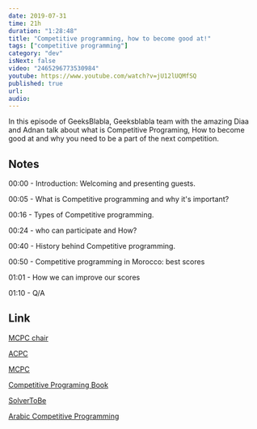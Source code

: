 ```yaml
---
date: 2019-07-31
time: 21h
duration: "1:28:48"
title: "Competitive programming, how to become good at!"
tags: ["competitive programming"]
category: "dev"
isNext: false
video: "2465296773530984"
youtube: https://www.youtube.com/watch?v=jU12lUQMfSQ
published: true
url:
audio:
---
```


In this episode of GeeksBlabla, Geeksblabla team with the amazing Diaa and Adnan talk about what is Competitive Programing, How to become good at and why you need to be a part of the next competition.

## Notes

00:00 - Introduction: Welcoming and presenting guests.

00:05 - What is Competitive programming and why it's important?

00:16 - Types of Competitive programming.

00:24 - who can participate and How?

00:40 - History behind Competitive programming.

00:50 - Competitive programming in Morocco: best scores

01:01 - How we can improve our scores

01:10 - Q/A

## Link

[MCPC chair](https://www.youtube.com/watch?v=aPOJ0w9Cc0w)

[ACPC](https://www.youtube.com/watch?v=NyI2nYOPjiU&t=4s)

[MCPC](https://www.youtube.com/watch?v=aPOJ0w9Cc0w)

[Competitive Programing Book](https://cpbook.net/)

[SolverToBe](https://www.youtube.com/channel/UC2xOPGjIhLKsgUZEiunlzWQ)

[Arabic Competitive Programming](https://www.youtube.com/user/nobody123497)
